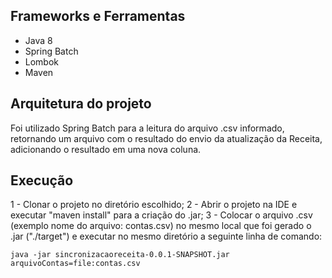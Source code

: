 ## Frameworks e Ferramentas

* Java 8
* Spring Batch
* Lombok
* Maven

## Arquitetura do projeto

Foi utilizado Spring Batch para a leitura do arquivo .csv informado, retornando um arquivo com o resultado do envio da atualização da Receita, adicionando o resultado em uma nova coluna.

## Execução

1 - Clonar o projeto no diretório escolhido;
2 - Abrir o projeto na IDE e executar "maven install" para a criação do .jar;
3 - Colocar o arquivo .csv (exemplo nome do arquivo: contas.csv) no mesmo local que foi gerado o .jar  ("./target")  e executar no mesmo diretório a seguinte linha de comando:

```execucao
java -jar sincronizacaoreceita-0.0.1-SNAPSHOT.jar arquivoContas=file:contas.csv
```

